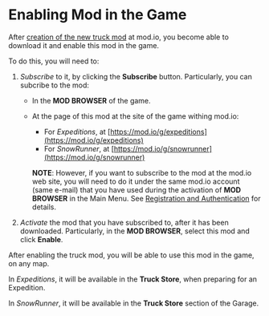 # Enabling Mod in the Game

After [creation of the new truck mod][uploading] at mod.io, you become able to download it and enable this mod in the game.

To do this, you will need to:

1.  *Subscribe* to it, by clicking the **Subscribe** button. Particularly, you can subcribe to the mod:

    -   In the **MOD BROWSER** of the game.
    -   At the page of this mod at the site of the game withing mod.io:

        -   For *Expeditions*, at [https://mod.io/g/expeditions](https://mod.io/g/expeditions)
        -   For *SnowRunner*, at [https://mod.io/g/snowrunner](https://mod.io/g/snowrunner)

        **NOTE**: However, if you want to subscribe to the mod at the mod.io web site, you will need to do it under the same mod.io account (same e-mail) that you have used during the activation of **MOD BROWSER** in the Main Menu. See [Registration and Authentication][registration_and_authentication] for details.

2.  *Activate* the mod that you have subscribed to, after it has been downloaded. Particularly, in the **MOD BROWSER**, select this mod and click **Enable**.

After enabling the truck mod, you will be able to use this mod in the game, on any map.

In *Expeditions*, it will be available in the **Truck Store**, when preparing for an Expedition.  

In *SnowRunner*, it will be available in the **Truck Store** section of the Garage.

[uploading]: ./uploading_mod_to_mod_io.md
[registration_and_authentication]: ./../../../usage_and_uploading_of_mods/2___registration_and__authentication.md